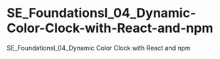 # SE_Foundationsl_04_Dynamic-Color-Clock-with-React-and-npm
SE_Foundationsl_04_Dynamic Color Clock with React and npm
